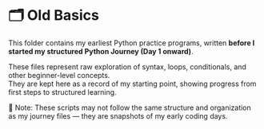 # 🗂️ Old Basics

This folder contains my earliest Python practice programs, written **before I started my structured Python Journey (Day 1 onward)**.  

These files represent raw exploration of syntax, loops, conditionals, and other beginner-level concepts.  
They are kept here as a record of my starting point, showing progress from first steps to structured learning.  

📌 Note: These scripts may not follow the same structure and organization as my journey files — they are snapshots of my early coding days.